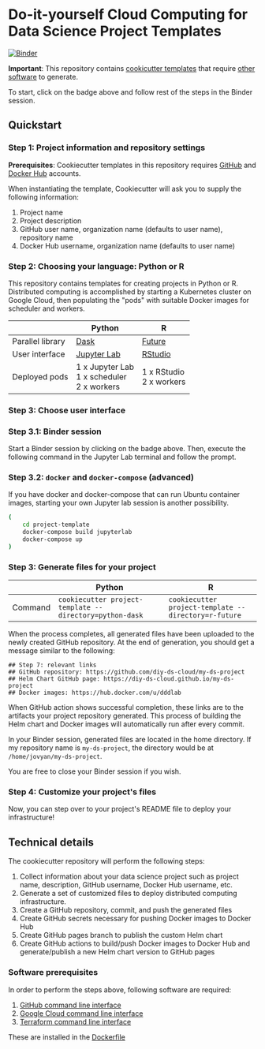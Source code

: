 # Do-it-yourself Cloud Computing for Data Science Project Templates

[![Binder](https://mybinder.org/badge_logo.svg)](https://mybinder.org/v2/gh/diy-ds-cloud/project-template/HEAD)

**Important**: This repository contains [cookicutter templates](https://github.com/cookiecutter/cookiecutter#readme) that require [other software](https://github.com/diy-ds-cloud/project-template#software-prerequisites) to generate.

To start, click on the badge above and follow rest of the steps in the Binder session.

## Quickstart

### Step 1: Project information and repository settings

**Prerequisites**: Cookiecutter templates in this repository requires [GitHub](https://github.com) and [Docker Hub](https://hub.docker.com) accounts.

When instantiating the template, Cookiecutter will ask you to supply the following information:

1. Project name
1. Project description
1. GitHub user name, organization name (defaults to user name), repository name
1. Docker Hub username, organization name (defaults to user name)

### Step 2: Choosing your language: Python or R

This repository contains templates for creating projects in Python or R. Distributed computing is accomplished by starting a Kubernetes cluster on Google Cloud, then populating the "pods" with suitable Docker images for scheduler and workers.

|                  | Python                                          | R                          	           |
|------------------|-------------------------------------------------|-----------------------------------------|
| Parallel library | [Dask](https://dask.org)                        | [Future](https://future.futureverse.org)|
| User interface   | [Jupyter Lab](https://jupyter.org)              | [RStudio](https://www.rstudio.com)      |
| Deployed pods    | 1 x Jupyter Lab<br>1 x scheduler<br>2 x workers | 1 x RStudio<br>2 x workers 	           |

### Step 3: Choose user interface

### Step 3.1: Binder session

Start a Binder session by clicking on the badge above. Then, execute the following command in the Jupyter Lab terminal and follow the prompt.

### Step 3.2: `docker` and `docker-compose` (advanced)
If you have docker and docker-compose that can run Ubuntu container images, starting your own Jupyter lab session is another possibility.

```bash
(
    cd project-template
    docker-compose build jupyterlab
    docker-compose up
)
```

### Step 3: Generate files for your project

|                  | Python                     | R                       |
|------------------|----------------------------|-------------------------|
| Command          | `cookiecutter project-template --directory=python-dask` | `cookiecutter project-template --directory=r-future` |

When the process completes, all generated files have been uploaded to the newly created GitHub repository. At the end of generation, you should get a message similar to the following:

```
## Step 7: relevant links
## GitHub repository: https://github.com/diy-ds-cloud/my-ds-project
## Helm Chart GitHub page: https://diy-ds-cloud.github.io/my-ds-project
## Docker images: https://hub.docker.com/u/dddlab
```

When GitHub action shows successful completion, these links are to the artifacts your project repository generated. This process of building the Helm chart and Docker images will automatically run after every commit.

In your Binder session, generated files are located in the home directory. If my repository name is `my-ds-project`, the directory would be at `/home/jovyan/my-ds-project`. 

You are free to close your Binder session if you wish.

### Step 4: Customize your project's files

Now, you can step over to your project's README file to deploy your infrastructure!

## Technical details

The cookiecutter repository will perform the following steps:

1. Collect information about your data science project such as project name, description, GitHub username, Docker Hub username, etc.
1. Generate a set of customized files to deploy distributed computing infrastructure. 
1. Create a GitHub repository, commit, and push the generated files
1. Create GitHub secrets necessary for pushing Docker images to Docker Hub
1. Create GitHub pages branch to publish the custom Helm chart
1. Create GitHub actions to build/push Docker images to Docker Hub and generate/publish a new Helm chart version to GitHub pages

### Software prerequisites

In order to perform the steps above, following software are required:

1. [GitHub command line interface](https://cli.github.com)
1. [Google Cloud command line interface](https://cloud.google.com/cli)
1. [Terraform command line interface](https://www.terraform.io/cli/commands)

These are installed in the [Dockerfile](binder/Dockerfile)